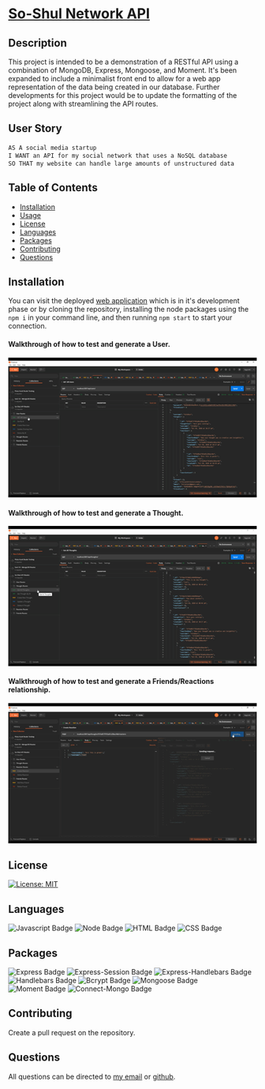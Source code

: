 # [So-Shul Network API](http://www.github.com/SmithBWare89/so-shul-api)

## Description
This project is intended to be a demonstration of a RESTful API using a combination of MongoDB, Express, Mongoose, and Moment. It's been expanded to include a minimalist front end to allow for a web app representation of the data being created in our database. Further developments for this project would be to update the formatting of the project along with streamlining the API routes.

## User Story
```
AS A social media startup
I WANT an API for my social network that uses a NoSQL database
SO THAT my website can handle large amounts of unstructured data
```

## Table of Contents
* [Installation](#installation)
* [Usage](#usage)
* [License](#license)
* [Languages](#languages)
* [Packages](#packages)
* [Contributing](#contributing)
* [Questions](#questions)

## Installation
You can visit the deployed [web application](https://nameless-caverns-34714.herokuapp.com/) which is in it's development phase or by cloning the repository, installing the node packages using the `npm i` in your command line, and then running `npm start` to start your connection.

#### Walkthrough of how to test and generate a User.
[![User Routes Walkthrough](./assets/images/user-routes.gif)](https://youtu.be/aIUjCNlWDxg)
#### Walkthrough of how to test and generate a Thought.
[![Thought Route Walkthrough](./assets/images/thought-routes.gif)](https://youtu.be/5zWWJ3K7gJ8)
#### Walkthrough of how to test and generate a Friends/Reactions relationship.
[![Friends/Reactions Route Walkthrough](./assets/images/friends-and-reactions.gif)](https://youtu.be/qmuJAAG0RwM)

## License
[![License: MIT](https://img.shields.io/badge/License-MIT-yellow.svg)](https://opensource.org/licenses/MIT)

## Languages
![Javascript Badge](https://img.shields.io/badge/Language-Javascript-blue)
![Node Badge](https://img.shields.io/badge/Language-Node-blue)
![HTML Badge](https://img.shields.io/badge/Language-HTML-blue)
![CSS Badge](https://img.shields.io/badge/Language-CSS-blue)

## Packages
![Express Badge](https://img.shields.io/badge/Node%20Package-Express-blue)
![Express-Session Badge](https://img.shields.io/badge/Node%20Package-Express--Session-blue)
![Express-Handlebars Badge](https://img.shields.io/badge/Node%20Package-Express--Handlebars-blue)
![Handlebars Badge](https://img.shields.io/badge/Node%20Package-Handlebars-blue)
![Bcrypt Badge](https://img.shields.io/badge/Node%20Package-Bcrypt-blue)
![Mongoose Badge](https://img.shields.io/badge/Node%20Package-Mongoose-blue)
![Moment Badge](https://img.shields.io/badge/Node%20Package-Moment-blue)
![Connect-Mongo Badge](https://img.shields.io/badge/Node%20Package-Connect--Mongo-blue)

## Contributing
Create a pull request on the repository.

## Questions
All questions can be directed to [my email](smithwrestling89@gmail.com) or [github](https://www.github.com/SmithBWare89).
  